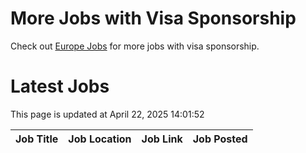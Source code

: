 # More Jobs with Visa Sponsorship

Check out [Europe Jobs](https://github.com/sureshparimi/europejobs#latest-jobs) for more jobs with visa sponsorship.

# Latest Jobs

This page is updated at April 22, 2025 14:01:52

| Job Title | Job Location | Job Link | Job Posted |
| --- | --- | --- | --- |
